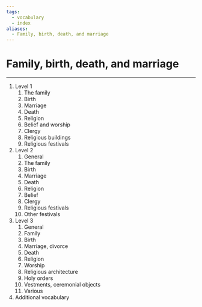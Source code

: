 ```yaml
---
tags:
  - vocabulary
  - index
aliases:
  - Family, birth, death, and marriage
---
```

# Family, birth, death, and marriage
---
1. Level 1
	1. The family
	2. Birth
	3. Marriage
	4. Death
	5. Religion
	6. Belief and worship
	7. Clergy
	8. Religious buildings
	9. Religious festivals
2. Level 2
	1. General
	2. The family
	3. Birth
	4. Marriage
	5. Death
	6. Religion
	7. Belief
	8. Clergy
	9. Religious festivals
	10. Other festivals
3. Level 3
	1. General
	2. Family
	3. Birth
	4. Marriage, divorce
	5. Death
	6. Religion
	7. Worship
	8. Religious architecture
	9. Holy orders
	10. Vestments, ceremonial objects
	11. Various
4. Additional vocabulary